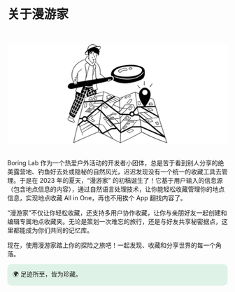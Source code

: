 # 关于漫游家
<br/>

![alt 漫游家](../assets/guide/image-about-story.png)

<br/>
Boring Lab 作为一个热爱户外活动的开发者小团体，总是苦于看到别人分享的绝美露营地、钓鱼好去处或隐秘的自然风光，迟迟发现没有一个统一的收藏工具去管理。于是在 2023 年的夏天，“漫游家” 的初稿诞生了！它基于用户输入的信息源（包含地点信息的内容），通过自然语言处理技术，让你能轻松收藏管理你的地点信息，实现地点收藏 All in One，再也不用挨个 App 翻找内容了。

“漫游家”不仅让你轻松收藏，还支持多用户协作收藏，让你与亲朋好友一起创建和编辑专属地点收藏夹。无论是策划一次难忘的旅行，还是与好友共享秘密据点，这里都能成为你们共同的记忆库。

现在，使用漫游家踏上你的探险之旅吧！一起发现、收藏和分享世界的每一个角落。

<div style="background-color: #59bc872f; padding: 12px; border-radius: 10px;">
🌍 足迹所至，皆为珍藏。
</div>